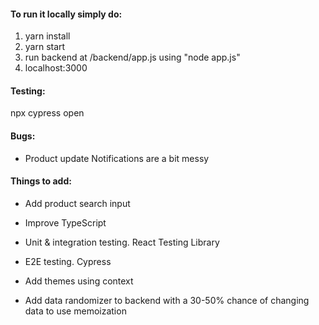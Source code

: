 #### To run it locally simply do:
1. yarn install
2. yarn start
3. run backend at /backend/app.js using "node app.js"
4. localhost:3000


#### Testing:
npx cypress open


#### Bugs:
* Product update Notifications are a bit messy


#### Things to add:
* Add product search input
* Improve TypeScript
* Unit & integration testing. React Testing Library
* E2E testing. Cypress

* Add themes using context
* Add data randomizer to backend with a 30-50% chance of changing data
  to use memoization

